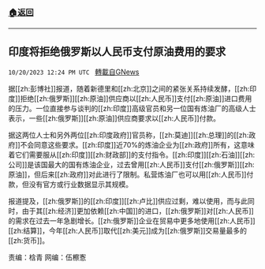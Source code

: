 ###  [:house:返回](README.md)
---


## 印度将拒绝俄罗斯以人民币支付原油费用的要求
`10/20/2023 12:24 PM UTC ` [轉載自GNews](https://gnews.org/articles/1860887)

据[[zh:彭博社]]报道，随着新德里和[[zh:北京]]之间的紧张关系持续发酵，[[zh:印度]]拒绝[[zh:俄罗斯]][[zh:原油]]供应商以[[zh:人民币]]支付[[zh:原油]]进口费用的压力。一位直接参与谈判的[[zh:印度]]高级官员和另一位国有炼油厂的高级人士表示，一些[[zh:俄罗斯]][[zh:原油]]供应商要求以[[zh:人民币]]付款。

据这两位人士和另外两位[[zh:印度政府]]官员称，[[zh:莫迪]][[zh:总理]]的[[zh:政府]]不会同意这些要求。[[zh:印度]]近70%的炼油企业为[[zh:政府]]所有，这意味着它们需要服从[[zh:印度]][[zh:财政部]]的支付指令。[[zh:印度]][[zh:石油]][[zh:公司]]是该国最大的国有炼油企业，过去曾用[[zh:人民币]]支付[[zh:俄罗斯]][[zh:原油]]，但后来[[zh:政府]]对此进行了限制。私营炼油厂也可以用[[zh:人民币]]付款，但没有官方或行业数据显示其规模。

报道提及，[[zh:俄罗斯]]的[[zh:印度]][[zh:卢比]]供应过剩，难以使用，而与此同时，由于其[[zh:经济]]更加依赖[[zh:中国]]的进口，[[zh:俄罗斯]]对[[zh:人民币]]的需求在过去一年急剧增长。[[zh:俄罗斯]]企业在贸易中更多地使用[[zh:人民币]][[zh:结算]]，今年[[zh:人民币]]取代[[zh:美元]]成为[[zh:俄罗斯]]交易量最多的[[zh:货币]]。

责编：梒青    网编：伍檫愙
